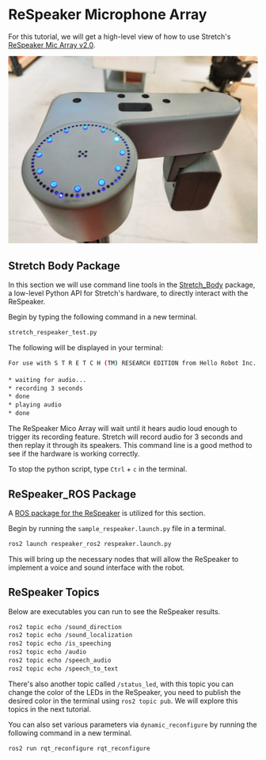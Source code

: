 # ReSpeaker Microphone Array
For this tutorial, we will get a high-level view of how to use Stretch's [ReSpeaker Mic Array v2.0](https://wiki.seeedstudio.com/ReSpeaker_Mic_Array_v2.0/).  

<p align="center">
  <img src="https://raw.githubusercontent.com/hello-robot/stretch_tutorials/noetic/images/respeaker.jpg"/>
</p>

## Stretch Body Package
In this section we will use command line tools in the [Stretch_Body](https://github.com/hello-robot/stretch_body) package, a low-level Python API for Stretch's hardware, to directly interact with the ReSpeaker.

Begin by typing the following command in a new terminal.

```{.bash .shell-prompt}
stretch_respeaker_test.py
```

The following will be displayed in your terminal:

```{.bash .no-copy}
For use with S T R E T C H (TM) RESEARCH EDITION from Hello Robot Inc.

* waiting for audio...
* recording 3 seconds
* done
* playing audio
* done
```

The ReSpeaker Mico Array will wait until it hears audio loud enough to trigger its recording feature. Stretch will record audio for 3 seconds and then replay it through its speakers. This command line is a good method to see if the hardware is working correctly.

To stop the python script, type `Ctrl` + `c` in the terminal.

## ReSpeaker_ROS Package
A [ROS package for the ReSpeaker](https://index.ros.org/p/respeaker_ros/#melodic) is utilized for this section.

Begin by running the `sample_respeaker.launch.py` file in a terminal.

```{.bash .shell-prompt}
ros2 launch respeaker_ros2 respeaker.launch.py
```

This will bring up the necessary nodes that will allow the ReSpeaker to implement a voice and sound interface with the robot.

## ReSpeaker Topics
Below are executables you can run to see the ReSpeaker results.

```{.bash .shell-prompt}
ros2 topic echo /sound_direction
ros2 topic echo /sound_localization
ros2 topic echo /is_speeching
ros2 topic echo /audio
ros2 topic echo /speech_audio
ros2 topic echo /speech_to_text
```

There's also another topic called `/status_led`, with this topic you can change the color of the LEDs in the ReSpeaker, you need to publish the desired color in the terminal using `ros2 topic pub`. We will explore this topics in the next tutorial.

You can also set various parameters via `dynamic_reconfigure` by running the following command in a new terminal.

```{.bash .shell-prompt}
ros2 run rqt_reconfigure rqt_reconfigure